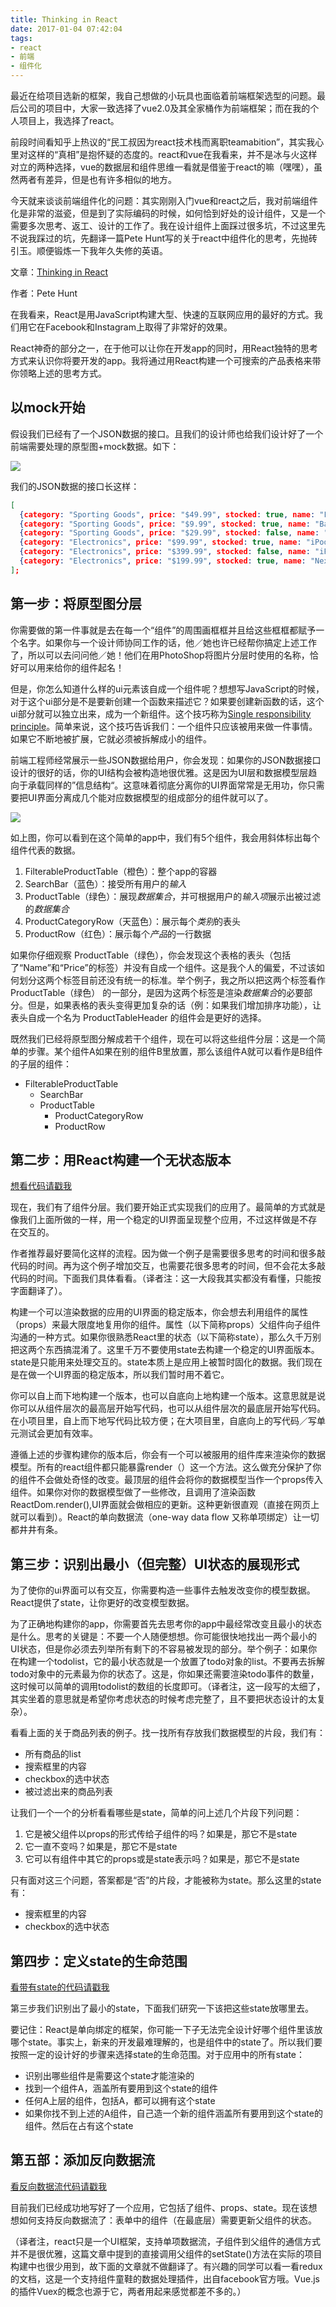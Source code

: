 ```yaml
---
title: Thinking in React
date: 2017-01-04 07:42:04
tags:
- react
- 前端
- 组件化
---
```


最近在给项目选新的框架，我自己想做的小玩具也面临着前端框架选型的问题。最后公司的项目中，大家一致选择了vue2.0及其全家桶作为前端框架；而在我的个人项目上，我选择了react。

前段时间看知乎上热议的“民工叔因为react技术栈而离职teamabition”，其实我心里对这样的“真相”是抱怀疑的态度的。react和vue在我看来，并不是冰与火这样对立的两种选择，vue的数据层和组件思维一看就是借鉴于react的嘛（嘿嘿），虽然两者有差异，但是也有许多相似的地方。

今天就来谈谈前端组件化的问题：其实刚刚入门vue和react之后，我对前端组件化是非常的滋瓷，但是到了实际编码的时候，如何恰到好处的设计组件，又是一个需要多次思考、返工、设计的工作了。我在设计组件上面踩过很多坑，不过这里先不说我踩过的坑，先翻译一篇Pete Hunt写的关于react中组件化的思考，先抛砖引玉。顺便锻炼一下我年久失修的英语。
<!-- more -->
文章：[Thinking in React](http://reactjs.cn/react/docs/thinking-in-react.html)

作者：Pete Hunt

在我看来，React是用JavaScript构建大型、快速的互联网应用的最好的方式。我们用它在Facebook和Instagram上取得了非常好的效果。

React神奇的部分之一，在于他可以让你在开发app的同时，用React独特的思考方式来认识你将要开发的app。我将通过用React构建一个可搜索的产品表格来带你领略上述的思考方式。

## 以mock开始
假设我们已经有了一个JSON数据的接口。且我们的设计师也给我们设计好了一个前端需要处理的原型图+mock数据。如下：

![](http://oib6rmylb.bkt.clouddn.com/thinking-in-react-mock.png)

我们的JSON数据的接口长这样：
```JSON
[
  {category: "Sporting Goods", price: "$49.99", stocked: true, name: "Football"},
  {category: "Sporting Goods", price: "$9.99", stocked: true, name: "Baseball"},
  {category: "Sporting Goods", price: "$29.99", stocked: false, name: "Basketball"},
  {category: "Electronics", price: "$99.99", stocked: true, name: "iPod Touch"},
  {category: "Electronics", price: "$399.99", stocked: false, name: "iPhone 5"},
  {category: "Electronics", price: "$199.99", stocked: true, name: "Nexus 7"}
];
```

## 第一步：将原型图分层
你需要做的第一件事就是去在每一个“组件”的周围画框框并且给这些框框都赋予一个名字。如果你与一个设计师协同工作的话，他／她也许已经帮你搞定上述工作了，所以可以去问问他／她！他们在用PhotoShop将图片分层时使用的名称，恰好可以用来给你的组件起名！

但是，你怎么知道什么样的ui元素该自成一个组件呢？想想写JavaScript的时候，对于这个ui部分是不是要新创建一个函数来描述它？如果要创建新函数的话，这个ui部分就可以独立出来，成为一个新组件。这个技巧称为[Single responsibility principle](https://en.wikipedia.org/wiki/Single_responsibility_principle)。简单来说，这个技巧告诉我们：一个组件只应该被用来做一件事情。如果它不断地被扩展，它就必须被拆解成小的组件。

前端工程师经常展示一些JSON数据给用户，你会发现：如果你的JSON数据接口设计的很好的话，你的UI结构会被构造地很优雅。这是因为UI层和数据模型层趋向于承载同样的”信息结构“。这意味着彻底分离你的UI界面常常是无用功，你只需要把UI界面分离成几个能对应数据模型的组成部分的组件就可以了。

![](http://oib6rmylb.bkt.clouddn.com/thinking-in-react-components.png)

如上图，你可以看到在这个简单的app中，我们有5个组件，我会用斜体标出每个组件代表的数据。
1. FilterableProductTable（橙色）：整个app的容器
2. SearchBar（蓝色）：接受所有用户的*输入*
3. ProductTable（绿色）：展现*数据集合*，并可根据用户的*输入项*展示出被过滤的*数据集合*
4. ProductCategoryRow（天蓝色）：展示每个*类别*的表头
5. ProductRow（红色）：展示每个*产品*的一行数据

如果你仔细观察 ProductTable（绿色），你会发现这个表格的表头（包括了“Name”和“Price”的标签）并没有自成一个组件。这是我个人的偏爱，不过该如何划分这两个标签目前还没有统一的标准。举个例子，我之所以把这两个标签看作 ProductTable（绿色） 的一部分，是因为这两个标签是渲染*数据集合*的必要部分。但是，如果表格的表头变得更加复杂的话（例：如果我们增加排序功能），让表头自成一个名为 ProductTableHeader 的组件会是更好的选择。

既然我们已经将原型图分解成若干个组件，现在可以将这些组件分层：这是一个简单的步骤。某个组件A如果在别的组件B里放置，那么该组件A就可以看作是B组件的子层的组件：
- FilterableProductTable
  - SearchBar
  - ProductTable
    - ProductCategoryRow
    - ProductRow

## 第二步：用React构建一个无状态版本

[想看代码请戳我](https://jsfiddle.net/reactjs/yun1vgqb/?utm_source=website&utm_medium=embed&utm_campaign=yun1vgqb)

现在，我们有了组件分层。我们要开始正式实现我们的应用了。最简单的方式就是像我们上面所做的一样，用一个稳定的UI界面呈现整个应用，不过这样做是不存在交互的。

作者推荐最好要简化这样的流程。因为做一个例子是需要很多思考的时间和很多敲代码的时间。再为这个例子增加交互，也需要花很多思考的时间，但不会花太多敲代码的时间。下面我们具体看看。（译者注：这一大段我其实都没有看懂，只能按字面翻译了）。

构建一个可以渲染数据的应用的UI界面的稳定版本，你会想去利用组件的属性（props）来最大限度地复用你的组件。属性（以下简称props）父组件向子组件沟通的一种方式。如果你很熟悉React里的状态（以下简称state），那么久千万别把这两个东西搞混淆了。这里千万不要使用state去构建一个稳定的UI界面版本。state是只能用来处理交互的。state本质上是应用上被暂时固化的数据。我们现在是在做一个UI界面的稳定版本，所以我们暂时用不着它。

你可以自上而下地构建一个版本，也可以自底向上地构建一个版本。这意思就是说你可以从组件层次的最高层开始写代码，也可以从组件层次的最底层开始写代码。在小项目里，自上而下地写代码比较方便；在大项目里，自底向上的写代码／写单元测试会更加有效率。

遵循上述的步骤构建你的版本后，你会有一个可以被服用的组件库来渲染你的数据模型。所有的react组件都只能暴露render（）这一个方法。这么做充分保护了你的组件不会做处奇怪的改变。最顶层的组件会将你的数据模型当作一个props传入组件。如果你对你的数据模型做了一些修改，且调用了渲染函数ReactDom.render(),UI界面就会做相应的更新。这种更新很直观（直接在网页上就可以看到）。React的单向数据流（one-way data flow 又称单项绑定）让一切都井井有条。

## 第三步：识别出最小（但完整）UI状态的展现形式

为了使你的ui界面可以有交互，你需要构造一些事件去触发改变你的模型数据。React提供了state，让你更好的改变模型数据。

为了正确地构建你的app，你需要首先去思考你的app中最经常改变且最小的状态是什么。思考的关键是：不要一个人随便想想。你可能很快地找出一两个最小的UI状态，但是你必须去列举所有剩下的不容易被发现的部分。举个例子：如果你在构建一个todolist，它的最小状态就是一个放置了todo对象的list。不要再去拆解todo对象中的元素最为你的状态了。这是，你如果还需要渲染todo事件的数量，这时候可以简单的调用todolist的数组的长度即可。（译者注，这一段写的太细了，其实坐着的意思就是希望你考虑状态的时候考虑完整了，且不要把状态设计的太复杂）。

看看上面的关于商品列表的例子。找一找所有存放我们数据模型的片段，我们有：

- 所有商品的list
- 搜索框里的内容
- checkbox的选中状态
- 被过滤出来的商品列表

让我们一个一个的分析看看哪些是state，简单的问上述几个片段下列问题：
1. 它是被父组件以props的形式传给子组件的吗？如果是，那它不是state
2. 它一直不变吗？如果是，那它不是state
3. 它可以有组件中其它的props或是state表示吗？如果是，那它不是state

只有面对这三个问题，答案都是“否”的片段，才能被称为state。那么这里的state有：
- 搜索框里的内容
- checkbox的选中状态

## 第四步：定义state的生命范围

[看带有state的代码请戳我](https://jsfiddle.net/reactjs/yun1vgqb/?utm_source=website&utm_medium=embed&utm_campaign=yun1vgqb)

第三步我们识别出了最小的state，下面我们研究一下该把这些state放哪里去。

要记住：React是单向绑定的框架，你可能一下子无法完全设计好哪个组件里该放哪个state。事实上，新来的开发最难理解的，也是组件中的state了。所以我们要按照一定的设计好的步骤来选择state的生命范围。对于应用中的所有state：

- 识别出哪些组件是需要这个state才能渲染的
- 找到一个组件A，涵盖所有要用到这个state的组件 
- 任何A上层的组件，包括A，都可以拥有这个state
- 如果你找不到上述的A组件，自己造一个新的组件涵盖所有要用到这个state的组件。然后在占有这个state

## 第五部：添加反向数据流

[看反向数据流代码请戳我](https://jsfiddle.net/reactjs/n47gckhr/?utm_source=website&utm_medium=embed&utm_campaign=n47gckhr)

目前我们已经成功地写好了一个应用，它包括了组件、props、state。现在该想想如何支持反向数据流了：表单中的组件（在最底层）需要更新父组件的状态。

（译者注，react只是一个UI框架，支持单项数据流，子组件到父组件的通信方式并不是很优雅，这篇文章中提到的直接调用父组件的setState()方法在实际的项目构建中也很少用到，故下面的文章就不做翻译了。有兴趣的同学可以看一看redux的文档，这是一个支持组件童鞋的数据处理插件，出自facebook官方哦。Vue.js的插件Vuex的概念也源于它，两者用起来感觉都差不多的。）



